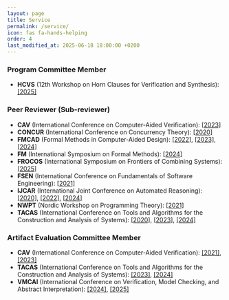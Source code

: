 ```yaml
---
layout: page
title: Service
permalink: /service/
icon: fas fa-hands-helping
order: 4
last_modified_at: 2025-06-18 18:00:00 +0200
---
```


### Program Committee Member

*   **HCVS** (12th Workshop on Horn Clauses for Verification and Synthesis): [[2025]](https://www.sci.unich.it/hcvs25/)

### Peer Reviewer (Sub-reviewer)

*   **CAV** (International Conference on Computer-Aided Verification): [[2023]](http://www.i-cav.org/2023/)
*   **CONCUR** (International Conference on Concurrency Theory): [[2020]](https://concur2020.forsyte.at/)
*   **FMCAD** (Formal Methods in Computer-Aided Design): [[2022]](https://fmcad.org/FMCAD22/), [[2023]](https://fmcad.org/FMCAD23/), [[2024]](https://fmcad.org/FMCAD24/)
*   **FM** (International Symposium on Formal Methods): [[2024]](https://www.fm24.polimi.it/)
*   **FROCOS** (International Symposium on Frontiers of Combining Systems): [[2025]](https://icetcs.github.io/frocos-itp-tableaux25/frocos/)
*   **FSEN** (International Conference on Fundamentals of Software Engineering): [[2021]](https://fsen.ir/2021/)
*   **IJCAR** (International Joint Conference on Automated Reasoning): [[2020]](https://ijcar2020.org/), [[2022]](https://easychair.org/cfp/IJCAR-2022), [[2024]](https://merz.gitlabpages.inria.fr/2024-ijcar/)
*   **NWPT** (Nordic Workshop on Programming Theory): [[2021]](https://icetcs.github.io/nwpt21/)
*   **TACAS** (International Conference on Tools and Algorithms for the Construction and Analysis of Systems): [[2020]](https://www.etaps.org/2020/tacas), [[2023]](https://etaps.org/2023/tacas/), [[2024]](https://etaps.org/2024/tacas/)

### Artifact Evaluation Committee Member

*   **CAV** (International Conference on Computer-Aided Verification): [[2021]](http://i-cav.org/2021/), [[2023]](http://www.i-cav.org/2023/)
*   **TACAS** (International Conference on Tools and Algorithms for the Construction and Analysis of Systems): [[2023]](https://etaps.org/2023/tacas/), [[2024]](https://etaps.org/2024/tacas/)
*   **VMCAI** (International Conference on Verification, Model Checking, and Abstract Interpretation): [[2024]](https://popl24.sigplan.org/home/VMCAI-2024), [[2025]](https://conf.researchr.org/home/VMCAI-2025)